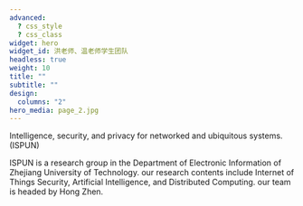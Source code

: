 ```yaml
---
advanced:
  ? css_style
  ? css_class
widget: hero
widget_id: 洪老师、温老师学生团队
headless: true
weight: 10
title: ""
subtitle: ""
design:
  columns: "2"
hero_media: page_2.jpg
---
```

Intelligence, security, and privacy for networked and ubiquitous systems.(ISPUN)

ISPUN is a research group in the Department of Electronic Information of Zhejiang University of Technology. our research contents include Internet of Things Security, Artificial Intelligence, and Distributed Computing. our team is headed by Hong Zhen.